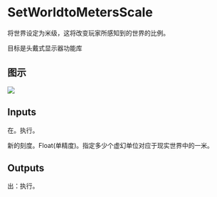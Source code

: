 # SetWorldtoMetersScale

将世界设定为米级，这将改变玩家所感知到的世界的比例。

目标是头戴式显示器功能库

## 图示

![]($-20221218-19241021.png)

## Inputs

在。执行。

新的刻度。Float(单精度)。指定多少个虚幻单位对应于现实世界中的一米。  

## Outputs

出：执行。

